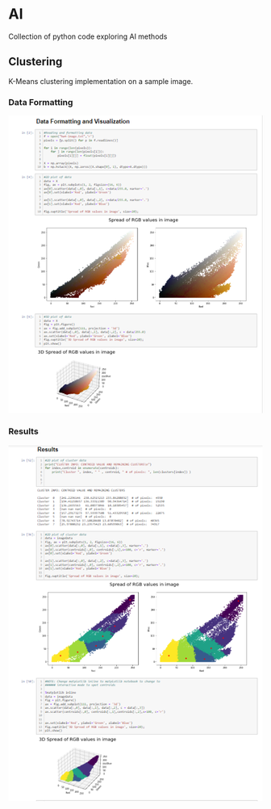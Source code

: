 # AI
Collection of python code exploring AI methods

## Clustering 

K-Means clustering implementation on a sample image.


### Data Formatting

![](Images/ClusteringDataFormatting.png)



### Results

![](Images/ClusteringResults.png)
